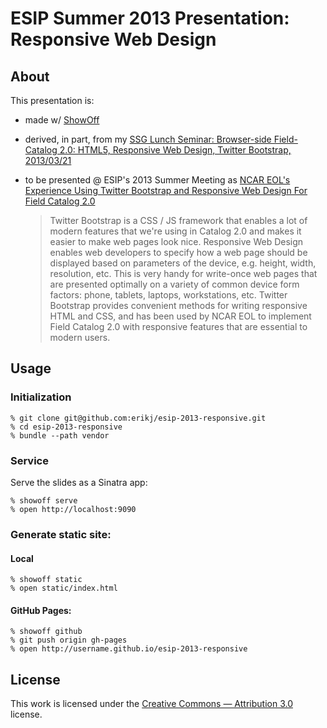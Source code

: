 # ESIP Summer 2013 Presentation: Responsive Web Design

## About

This presentation is:

- made w/ [ShowOff](https://github.com/schacon/showoff)
- derived, in part, from my [SSG Lunch Seminar: Browser-side Field-Catalog 2.0: HTML5, Responsive Web Design, Twitter Bootstrap, 2013/03/21](https://github.com/erikj/ssg-lunch-seminar)

- to be presented @ ESIP's 2013 Summer Meeting as [NCAR EOL's Experience Using Twitter Bootstrap and Responsive Web Design For Field Catalog 2.0](http://commons.esipfed.org/node/1522)

   > Twitter Bootstrap is a CSS / JS framework that enables a lot of modern features that we're using in Catalog 2.0 and makes it easier to make web pages look nice. Responsive Web Design enables web developers to specify how a web page should be displayed based on parameters of the device, e.g. height, width, resolution, etc. This is very handy for write-once web pages that are presented optimally on a variety of common device form factors: phone, tablets, laptops, workstations, etc. Twitter Bootstrap provides convenient methods for writing responsive HTML and CSS, and has been used by NCAR EOL to implement Field Catalog 2.0 with responsive features that are essential to modern users.

## Usage

### Initialization

    % git clone git@github.com:erikj/esip-2013-responsive.git
    % cd esip-2013-responsive
    % bundle --path vendor

### Service

Serve the slides as a Sinatra app:

    % showoff serve
    % open http://localhost:9090

### Generate static site:

#### Local

    % showoff static
    % open static/index.html

#### GitHub Pages:

    % showoff github
    % git push origin gh-pages
    % open http://username.github.io/esip-2013-responsive

## License

This work is licensed under the
[Creative Commons — Attribution 3.0](http://creativecommons.org/licenses/by/3.0/us/) license.
